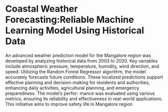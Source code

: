 # Coastal Weather Forecasting:Reliable Machine Learning Model Using Historical Data
An advanced weather prediction model for the Mangalore region was developed by analyzing 
historical data from 2003 to 2020. Key variables include atmospheric pressure,
temperature, humidity, wind direction, and speed. Utilizing the Random Forest Regressor
algorithm, the model accurately forecasts future conditions. These localized predictions
support effective planning and decision-making for residents and authorities, enhancing
daily activities, agricultural planning, and emergency preparedness. The model’s perfor-
mance was evaluated using various metrics, ensuring its reliability and effectiveness in
real-world applications. This initiative aims to improve safety life in Mangalore region
